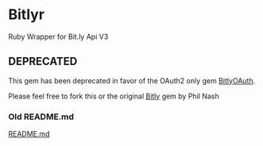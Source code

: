 # Bitlyr

Ruby Wrapper for Bit.ly Api V3

## DEPRECATED

This gem has been deprecated in favor of the OAuth2 only gem [BitlyOAuth](http://github.com/jonstorer/bitly-oauth).

Please feel free to fork this or the original [Bitly](http://github.com/phillnash/bitly) gem by Phil Nash

### Old README.md

[README.md](https://github.com/jonstorer/bitlyr/blob/master/README.md.deprecated)

